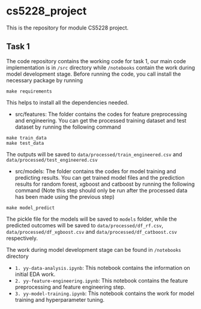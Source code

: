 cs5228_project
==============================

This is the repository for module CS5228 project.

## Task 1
The code repository contains the working code for task 1, our main code implementation is in `/src` directory while `/notebooks` contain the work during model development stage. Before running the code, you call install the necessary package by running
```
make requirements
```
This helps to install all the dependencies needed. 
- src/features: The folder contains the codes for feature preprocessing and engineering. You can get the processed training dataset and test dataset by running the following command
```
make train_data
make test_data
```
The outputs will be saved to `data/processed/train_engineered.csv` and `data/processed/test_engineered.csv`

- src/models: The folder contains the codes for model training and predicting results. You can get trained model files and the prediction results for random forest, xgboost and catboost by running the following command (Note this step should only be run after the processed data has been made using the previous step)
```
make model_predict
```
The pickle file for the models will be saved to `models` folder, while the predicted outcomes will be saved to `data/processed/df_rf.csv`, `data/processed/df_xgboost.csv` and `data/processed/df_catboost.csv` respectively.

The work during model development stage can be found in `/notebooks` directory
- `1. yy-data-analysis.ipynb`: This notebook contains the information on initial EDA work.
- `2. yy-feature-engineering.ipynb`: This notebook contains the feature preprocessing and feature engineering step.
- `3. yy-model-training.ipynb`: This notebook contains the work for model training and hyperparameter tuning.